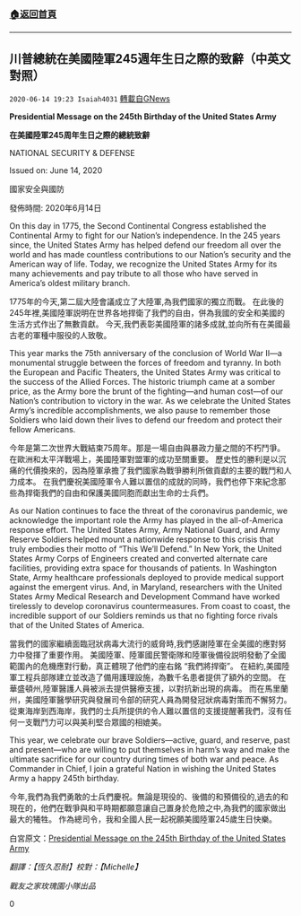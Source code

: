 ###  [:house:返回首頁](https://github.com/ourhimalayas/txt)
---

## 川普總統在美國陸軍245週年生日之際的致辭（中英文對照）
`2020-06-14 19:23 Isaiah4031` [轉載自GNews](https://gnews.org/zh-hant/234066/)

**Presidential Message on the 245th Birthday of the United States Army**

**在美國陸軍245周年生日之際的總統致辭**

NATIONAL SECURITY & DEFENSE

Issued on: June 14, 2020

國家安全與國防

發佈時間: 2020年6月14日

On this day in 1775, the Second Continental Congress established the Continental Army to fight for our Nation’s independence. In the 245 years since, the United States Army has helped defend our freedom all over the world and has made countless contributions to our Nation’s security and the American way of life. Today, we recognize the United States Army for its many achievements and pay tribute to all those who have served in America’s oldest military branch.

1775年的今天,第二屆大陸會議成立了大陸軍,為我們國家的獨立而戰。 在此後的245年裡,美國陸軍説明在世界各地捍衛了我們的自由，併為我國的安全和美國的生活方式作出了無數貢獻。 今天,我們表彰美國陸軍的諸多成就,並向所有在美國最古老的軍種中服役的人致敬。

This year marks the 75th anniversary of the conclusion of World War II—a monumental struggle between the forces of freedom and tyranny. In both the European and Pacific Theaters, the United States Army was critical to the success of the Allied Forces. The historic triumph came at a somber price, as the Army bore the brunt of the fighting—and human cost—of our Nation’s contribution to victory in the war. As we celebrate the United States Army’s incredible accomplishments, we also pause to remember those Soldiers who laid down their lives to defend our freedom and protect their fellow Americans.

今年是第二次世界大戰結束75周年。那是一場自由與暴政力量之間的不朽鬥爭。 在歐洲和太平洋戰場上，美國陸軍對盟軍的成功至關重要。 歷史性的勝利是以沉痛的代價換來的，因為陸軍承擔了我們國家為戰爭勝利所做貢獻的主要的戰鬥和人力成本。 在我們慶祝美國陸軍令人難以置信的成就的同時，我們也停下來紀念那些為捍衛我們的自由和保護美國同胞而獻出生命的士兵們。

As our Nation continues to face the threat of the coronavirus pandemic, we acknowledge the important role the Army has played in the all-of-America response effort. The United States Army, Army National Guard, and Army Reserve Soldiers helped mount a nationwide response to this crisis that truly embodies their motto of “This We’ll Defend.” In New York, the United States Army Corps of Engineers created and converted alternate care facilities, providing extra space for thousands of patients. In Washington State, Army healthcare professionals deployed to provide medical support against the emergent virus. And, in Maryland, researchers with the United States Army Medical Research and Development Command have worked tirelessly to develop coronavirus countermeasures. From coast to coast, the incredible support of our Soldiers reminds us that no fighting force rivals that of the United States of America.

當我們的國家繼續面臨冠狀病毒大流行的威脅時,我們感謝陸軍在全美國的應對努力中發揮了重要作用。 美國陸軍、陸軍國民警衛隊和陸軍後備役説明發動了全國範圍內的危機應對行動，真正體現了他們的座右銘 “我們將捍衛”。 在紐約,美國陸軍工程兵部隊建立並改造了備用護理設施，為數千名患者提供了額外的空間。 在華盛頓州,陸軍醫護人員被派去提供醫療支援，以對抗新出現的病毒。 而在馬里蘭州，美國陸軍醫學研究與發展司令部的研究人員為開發冠狀病毒對策而不懈努力。 從東海岸到西海岸，我們的士兵所提供的令人難以置信的支援提醒著我們，沒有任何一支戰鬥力可以與美利堅合眾國的相媲美。

This year, we celebrate our brave Soldiers—active, guard, and reserve, past and present—who are willing to put themselves in harm’s way and make the ultimate sacrifice for our country during times of both war and peace. As Commander in Chief, I join a grateful Nation in wishing the United States Army a happy 245th birthday.

今年,我們為我們勇敢的士兵們慶祝。無論是現役的、後備的和預備役的,過去的和現在的，他們在戰爭與和平時期都願意讓自己置身於危險之中,為我們的國家做出最大的犧牲。 作為總司令，我和全國人民一起祝願美國陸軍245歲生日快樂。

白宮原文：[Presidential Message on the 245th Birthday of the United States Army](https://www.whitehouse.gov/briefings-statements/presidential-message-245th-birthday-united-states-army/)

*翻譯：【恆久忍耐】校對：【Michelle】*

*戰友之家玫瑰園小隊出品*

0

